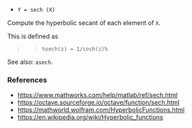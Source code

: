 - `Y = sech (X)`

Compute the hyperbolic secant of each element of `X`.

This is defined as

> > `%sech(z) = 1/cosh(z)%`

See also: `asech`.

### References

- https://www.mathworks.com/help/matlab/ref/sech.html
- https://octave.sourceforge.io/octave/function/sech.html
- https://mathworld.wolfram.com/HyperbolicFunctions.html
- https://en.wikipedia.org/wiki/Hyperbolic_functions
